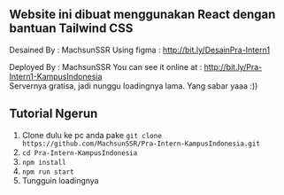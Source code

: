 ## Website ini dibuat menggunakan React dengan bantuan Tailwind CSS

Desained By : MachsunSSR
Using figma : http://bit.ly/DesainPra-Intern1

Deployed By : MachsunSSR
You can see it online at : http://bit.ly/Pra-Intern1-KampusIndonesia <br /> Servernya gratisa, jadi nunggu loadingnya lama. Yang sabar yaaa :))

## Tutorial Ngerun

1. Clone dulu ke pc anda pake `git clone https://github.com/MachsunSSR/Pra-Intern-KampusIndonesia.git`
2. `cd Pra-Intern-KampusIndonesia`
3. `npm install`
4. `npm run start`
5. Tungguin loadingnya
